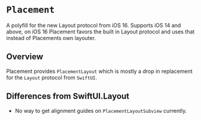 # ``Placement``

A polyfill for the new Layout protocol from iOS 16. Supports iOS 14 and above, on iOS 16 Placement favors the built in Layout protocol and uses that instead of Placements own layouter.

## Overview

Placement provides ``PlacementLayout`` which is mostly a drop in replacement for the `Layout` protocol from `SwiftUI`.

## Differences from SwiftUI.Layout

- No way to get alignment guides on ``PlacementLayoutSubview`` currently.
